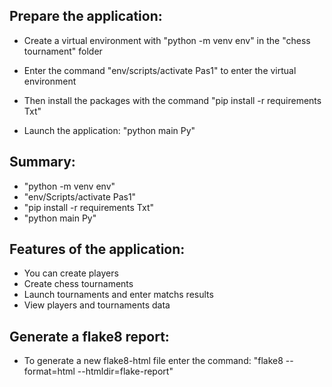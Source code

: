 Prepare the application:
-
- Create a virtual environment with "python -m venv env" in the "chess tournament" folder

- Enter the command "env/scripts/activate Pas1" to enter the virtual environment

- Then install the packages with the command "pip install -r requirements Txt"

- Launch the application: "python main Py"

Summary:
- 
- "python -m venv env"
- "env/Scripts/activate Pas1"
- "pip install -r requirements Txt"
- "python main Py"

Features of the application:
-
- You can create players
- Create chess tournaments
- Launch tournaments and enter matchs results
- View players and tournaments data

Generate a flake8 report:
-
- To generate a new flake8-html file enter the command: "flake8 --format=html --htmldir=flake-report"